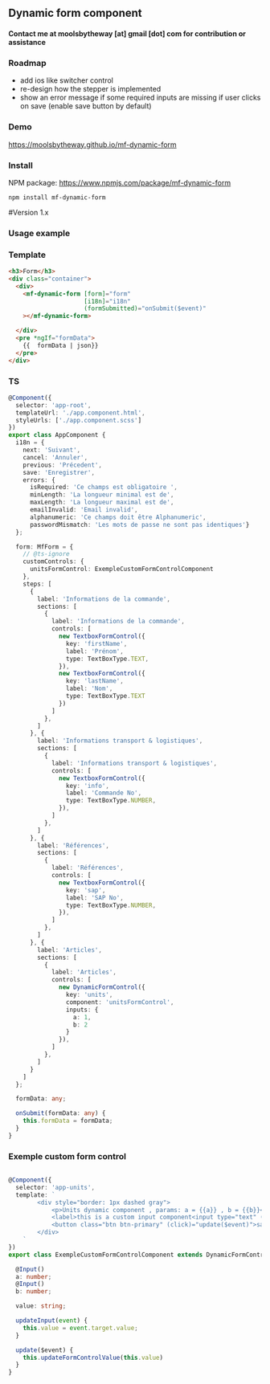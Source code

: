 ## Dynamic form component

#### Contact me at moolsbytheway [at] gmail [dot] com for contribution or assistance

### Roadmap

- add ios like switcher control
- re-design how the stepper is implemented
- show an error message if some required inputs are missing if user clicks on save (enable save button by default)

### Demo

https://moolsbytheway.github.io/mf-dynamic-form

### Install

NPM package: https://www.npmjs.com/package/mf-dynamic-form

```
npm install mf-dynamic-form
```

#Version 1.x

### Usage example

### Template

```html
<h3>Form</h3>
<div class="container">
  <div>
    <mf-dynamic-form [form]="form"
                     [i18n]="i18n"
                     (formSubmitted)="onSubmit($event)"
    ></mf-dynamic-form>

  </div>
  <pre *ngIf="formData">
    {{  formData | json}}
  </pre>
</div>
```

### TS

```typescript
@Component({
  selector: 'app-root',
  templateUrl: './app.component.html',
  styleUrls: ['./app.component.scss']
})
export class AppComponent {
  i18n = {
    next: 'Suivant',
    cancel: 'Annuler',
    previous: 'Précedent',
    save: 'Enregistrer',
    errors: {
      isRequired: 'Ce champs est obligatoire ',
      minLength: 'La longueur minimal est de',
      maxLength: 'La longueur maximal est de',
      emailInvalid: 'Email invalid',
      alphanumeric: 'Ce champs doit être Alphanumeric',
      passwordMismatch: 'Les mots de passe ne sont pas identiques'}
  };

  form: MfForm = {
    // @ts-ignore
    customControls: {
      unitsFormControl: ExempleCustomFormControlComponent
    },
    steps: [
      {
        label: 'Informations de la commande',
        sections: [
          {
            label: 'Informations de la commande',
            controls: [
              new TextboxFormControl({
                key: 'firstName',
                label: 'Prénom',
                type: TextBoxType.TEXT,
              }),
              new TextboxFormControl({
                key: 'lastName',
                label: 'Nom',
                type: TextBoxType.TEXT
              })
            ]
          },
        ]
      }, {
        label: 'Informations transport & logistiques',
        sections: [
          {
            label: 'Informations transport & logistiques',
            controls: [
              new TextboxFormControl({
                key: 'info',
                label: 'Commande No',
                type: TextBoxType.NUMBER,
              }),
            ]
          },
        ]
      }, {
        label: 'Références',
        sections: [
          {
            label: 'Références',
            controls: [
              new TextboxFormControl({
                key: 'sap',
                label: 'SAP No',
                type: TextBoxType.NUMBER,
              }),
            ]
          },
        ]
      }, {
        label: 'Articles',
        sections: [
          {
            label: 'Articles',
            controls: [
              new DynamicFormControl({
                key: 'units',
                component: 'unitsFormControl',
                inputs: {
                  a: 1,
                  b: 2
                }
              }),
            ]
          },
        ]
      }
    ]
  };

  formData: any;

  onSubmit(formData: any) {
    this.formData = formData;
  }
}
```

### Exemple custom form control

```typescript

@Component({
  selector: 'app-units',
  template: `
		<div style="border: 1px dashed gray">
			<p>Units dynamic component , params: a = {{a}} , b = {{b}}</p>
			<label>this is a custom input component<input type="text" (change)="updateInput($event)"/></label>
			<button class="btn btn-primary" (click)="update($event)">save units</button>
		</div>
	`
})
export class ExempleCustomFormControlComponent extends DynamicFormControlComponent {

  @Input()
  a: number;
  @Input()
  b: number;

  value: string;

  updateInput(event) {
    this.value = event.target.value;
  }

  update($event) {
    this.updateFormControlValue(this.value)
  }
}
```
